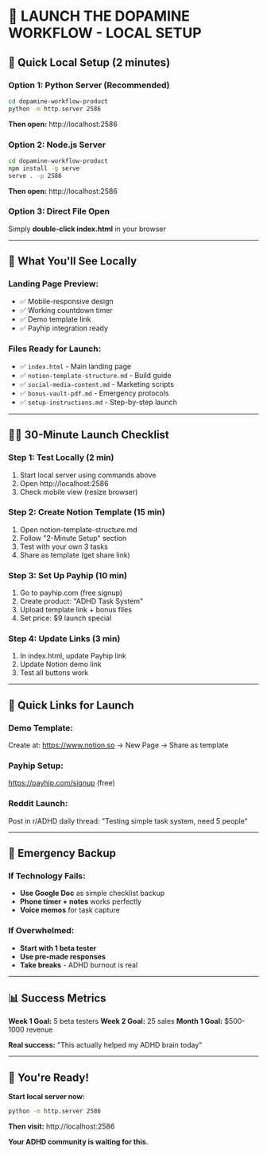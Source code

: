 # 🚀 LAUNCH THE DOPAMINE WORKFLOW - LOCAL SETUP

## 📱 Quick Local Setup (2 minutes)

### **Option 1: Python Server (Recommended)**
```bash
cd dopamine-workflow-product
python -m http.server 2586
```
**Then open:** http://localhost:2586

### **Option 2: Node.js Server**
```bash
cd dopamine-workflow-product
npm install -g serve
serve . -p 2586
```
**Then open:** http://localhost:2586

### **Option 3: Direct File Open**
Simply **double-click index.html** in your browser

---

## 🎯 What You'll See Locally

### **Landing Page Preview:**
- ✅ Mobile-responsive design
- ✅ Working countdown timer
- ✅ Demo template link
- ✅ Payhip integration ready

### **Files Ready for Launch:**
- ✅ `index.html` - Main landing page
- ✅ `notion-template-structure.md` - Build guide
- ✅ `social-media-content.md` - Marketing scripts
- ✅ `bonus-vault-pdf.md` - Emergency protocols
- ✅ `setup-instructions.md` - Step-by-step launch

---

## 🏃‍♂️ 30-Minute Launch Checklist

### **Step 1: Test Locally (2 min)**
1. Start local server using commands above
2. Open http://localhost:2586
3. Check mobile view (resize browser)

### **Step 2: Create Notion Template (15 min)**
1. Open notion-template-structure.md
2. Follow "2-Minute Setup" section
3. Test with your own 3 tasks
4. Share as template (get share link)

### **Step 3: Set Up Payhip (10 min)**
1. Go to payhip.com (free signup)
2. Create product: "ADHD Task System"
3. Upload template link + bonus files
4. Set price: $9 launch special

### **Step 4: Update Links (3 min)**
1. In index.html, update Payhip link
2. Update Notion demo link
3. Test all buttons work

---

## 🔗 Quick Links for Launch

### **Demo Template:**
Create at: https://www.notion.so → New Page → Share as template

### **Payhip Setup:**
https://payhip.com/signup (free)

### **Reddit Launch:**
Post in r/ADHD daily thread: "Testing simple task system, need 5 people"

---

## 🚨 Emergency Backup

### **If Technology Fails:**
- **Use Google Doc** as simple checklist backup
- **Phone timer + notes** works perfectly
- **Voice memos** for task capture

### **If Overwhelmed:**
- **Start with 1 beta tester**
- **Use pre-made responses**
- **Take breaks** - ADHD burnout is real

---

## 📊 Success Metrics

**Week 1 Goal:** 5 beta testers
**Week 2 Goal:** 25 sales
**Month 1 Goal:** $500-1000 revenue

**Real success:** "This actually helped my ADHD brain today"

---

## 🎉 You're Ready!

**Start local server now:**
```bash
python -m http.server 2586
```

**Then visit:** http://localhost:2586

**Your ADHD community is waiting for this.**